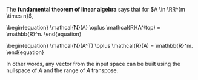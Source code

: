 The **fundamental theorem of linear algebra** says that for $A \in \RR^{m \times n}$,

\begin{equation}
\mathcal{N}(A) \oplus \mathcal{R}(A^\top) = \mathbb{R}^n.
\end{equation}

\begin{equation}
\mathcal{N}(A^T) \oplus \mathcal{R}(A) = \mathbb{R}^m.
\end{equation}

In other words, any vector from the input space can be built using the nullspace of $A$ and the range of $A$ transpose.